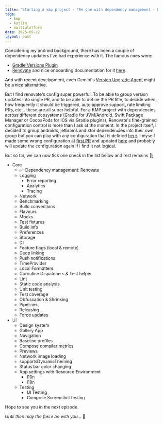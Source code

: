 ```yaml
---
title: "Starting a kmp project - The one with dependency management - Episode 1"
tags:
  - kmp
  - kotlin
  - multiplatform
date: 2025-06-22
layout: post
---
```


Considering my android background, there has been a couple of dependency updaters I've had experience with it. The famous ones were:
- [Gradle Versions Plugin](https://github.com/ben-manes/gradle-versions-plugin)
- [Renovate](https://docs.renovatebot.com/) and nice onboarding documentation for it [here](https://docs.renovatebot.com/getting-started/installing-onboarding/).

And with recent development, even Gemini's [Version Upgrade Agent](https://www.youtube.com/watch?v=ubyPjBesW-8) might be a nice alternative.

But I find renovate's config super powerful. To be able to group version updates into single PR, and to be able to define the PR title, to decide when, how frequently it should be triggered, auto approve support, rate limiting PRs, etc… these are all super helpful.
For a KMP project with dependencies across different ecosystems (Gradle for JVM/Android, Swift Package Manager or CocoaPods for iOS via Gradle plugins), Renovate's fine-grained configuration control is more than I ask at the moment.
In the project itself, I decided to group androidx, jetbrains and ktor dependencies into their own group but you can play with any configuration that is defined [here](https://docs.renovatebot.com/configuration-options/).
I myself made some wrong configuration at [first PR](https://github.com/melomg/KMP-Template/pull/2/files) and updated [here](https://github.com/melomg/KMP-Template/pull/13/files) and probably will update the configuration again if I find it not logical.

But so far, we can now tick one check in the list below and rest remains 🎉;
- Core
    - ✅&ensp;Dependency management: Renovate
    - Logging
        - Error reporting
        - Analytics
        - Tracing
    - Network
    - Benchmarking
    - Build conventions
    - Flavours
    - Mocks
    - Test fixtures
    - Build info
    - Preferences
    - Storage
    - DI
    - Feature flags (local & remote)
    - Deep linking
    - Push notifications
    - TimeProvider
    - Local Formatters
    - Coroutine Dispatchers & Test helper
    - Lint
    - Static code analysis
    - Unit testing
    - Test coverage
    - Obfuscation & Shrinking
    - Pipelines
    - Releasing
    - Force updates
- UI
    - Design system
    - Gallery App
    - Navigation
    - Baseline profiles
    - Compose compiler metrics
    - Previews
    - Network image loading
    - supportsDynamicTheming
    - Status bar color changing
    - App settings with Resource Environment
        - l10n
        - i18n
    - Testing
        - UI Testing
        - Compose Screenshot testing

Hope to see you in the next episode.

*Until then may the force be with you…* 🖖
